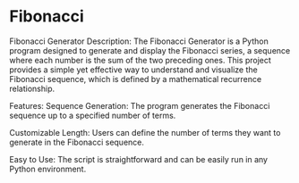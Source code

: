 # Fibonacci
Fibonacci Generator
Description:
The Fibonacci Generator is a Python program designed to generate and display the Fibonacci series, a sequence where each number is the sum of the two preceding ones. This project provides a simple yet effective way to understand and visualize the Fibonacci sequence, which is defined by a mathematical recurrence relationship.

Features:
Sequence Generation: The program generates the Fibonacci sequence up to a specified number of terms.

Customizable Length: Users can define the number of terms they want to generate in the Fibonacci sequence.

Easy to Use: The script is straightforward and can be easily run in any Python environment.
